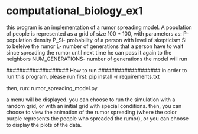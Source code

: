 # computational_biology_ex1

this program is an implementation of a rumor spreading model. A population of people is represented as a grid of size 100 * 100, with parameters as:
P- population density
P_Si- probability of a person with level of skepticism Si to beleive the rumor
L- number of generations that a person have to wait since spreading the rumor until next time he can pass it again to the neighbors
NUM_GENERATIONS- number of generations the model will run


################### How to run ###################
in order to run this program, please run first:
pip install -r requirements.txt

then, run:
rumor_spreading_model.py

a menu will be displayed. you can choose to run the simulation with a random grid, or with an initial grid with special conditions.
then, you can choose to view the animation of the rumor spreading (where the color purple represents the people who spreaded the rumor),
or you can choose to display the plots of the data.
